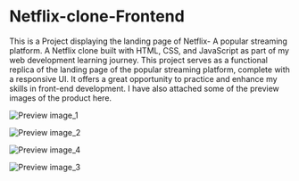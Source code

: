 # Netflix-clone-Frontend
This is a Project displaying the landing page of Netflix- A popular streaming platform.
A Netflix clone built with HTML, CSS, and JavaScript as part of my web development learning journey. This project serves as a functional replica of the landing page of the popular streaming platform, complete with a responsive UI. It offers a great opportunity to practice and enhance my skills in front-end development.
I have also attached some of the preview images of the product here.


![Preview image_1](https://user-images.githubusercontent.com/114832456/216935174-c6ef3bd1-01e3-4718-bdb4-2c06f8e6fbbc.jpg)


![Preview image_2](https://user-images.githubusercontent.com/114832456/216935345-f125ba45-8a79-40cd-9049-408e31f5bc84.jpg)


![Preview image_4](https://user-images.githubusercontent.com/114832456/216935395-6959ae15-43a0-4651-a1e3-ad0dc0324082.jpg)


![Preview image_3](https://user-images.githubusercontent.com/114832456/216935438-dcef7074-0869-47d9-8ecd-83d51f192643.jpg)

